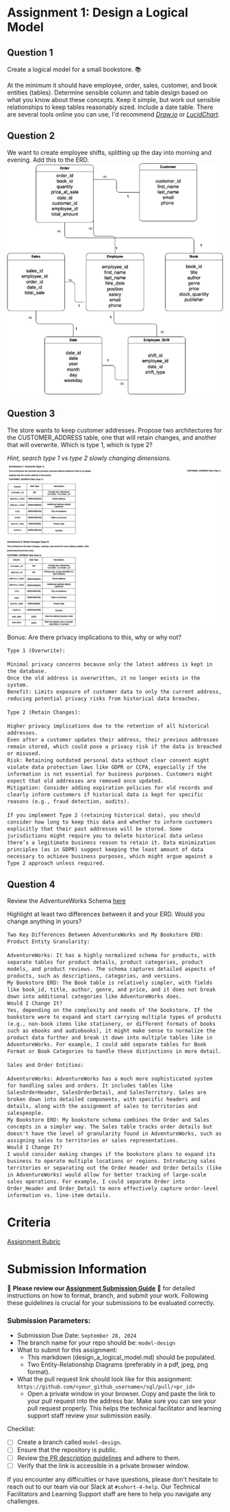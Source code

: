 # Assignment 1: Design a Logical Model

## Question 1
Create a logical model for a small bookstore. 📚

At the minimum it should have employee, order, sales, customer, and book entities (tables). Determine sensible column and table design based on what you know about these concepts. Keep it simple, but work out sensible relationships to keep tables reasonably sized. Include a date table. There are several tools online you can use, I'd recommend [_Draw.io_](https://www.drawio.com/) or [_LucidChart_](https://www.lucidchart.com/pages/).

## Question 2
We want to create employee shifts, splitting up the day into morning and evening. Add this to the ERD.
![alt text](Assignment_SQL_Q1&2.drawio.png)

## Question 3
The store wants to keep customer addresses. Propose two architectures for the CUSTOMER_ADDRESS table, one that will retain changes, and another that will overwrite. Which is type 1, which is type 2?

_Hint, search type 1 vs type 2 slowly changing dimensions._
![alt text](Assignment_SQL_Q3.drawio.png)

Bonus: Are there privacy implications to this, why or why not?
```
Type 1 (Overwrite):

Minimal privacy concerns because only the latest address is kept in the database.
Once the old address is overwritten, it no longer exists in the system.
Benefit: Limits exposure of customer data to only the current address, reducing potential privacy risks from historical data breaches.

Type 2 (Retain Changes):

Higher privacy implications due to the retention of all historical addresses.
Even after a customer updates their address, their previous addresses remain stored, which could pose a privacy risk if the data is breached or misused.
Risk: Retaining outdated personal data without clear consent might violate data protection laws like GDPR or CCPA, especially if the information is not essential for business purposes. Customers might expect that old addresses are removed once updated.
Mitigation: Consider adding expiration policies for old records and clearly inform customers if historical data is kept for specific reasons (e.g., fraud detection, audits).

If you implement Type 2 (retaining historical data), you should consider how long to keep this data and whether to inform customers explicitly that their past addresses will be stored. Some jurisdictions might require you to delete historical data unless there’s a legitimate business reason to retain it. Data minimization principles (as in GDPR) suggest keeping the least amount of data necessary to achieve business purposes, which might argue against a Type 2 approach unless required.
```

## Question 4
Review the AdventureWorks Schema [here](https://i.stack.imgur.com/LMu4W.gif)

Highlight at least two differences between it and your ERD. Would you change anything in yours?
```
Two Key Differences Between AdventureWorks and My Bookstore ERD:
Product Entity Granularity:

AdventureWorks: It has a highly normalized schema for products, with separate tables for product details, product categories, product models, and product reviews. The schema captures detailed aspects of products, such as descriptions, categories, and versions.
My Bookstore ERD: The Book table is relatively simpler, with fields like book_id, title, author, genre, and price, and it does not break down into additional categories like AdventureWorks does.
Would I Change It?
Yes, depending on the complexity and needs of the bookstore. If the bookstore were to expand and start carrying multiple types of products (e.g., non-book items like stationery, or different formats of books such as ebooks and audiobooks), it might make sense to normalize the product data further and break it down into multiple tables like in AdventureWorks. For example, I could add separate tables for Book Format or Book Categories to handle these distinctions in more detail.

Sales and Order Entities:

AdventureWorks: AdventureWorks has a much more sophisticated system for handling sales and orders. It includes tables like SalesOrderHeader, SalesOrderDetail, and SalesTerritory. Sales are broken down into detailed components, with specific headers and details, along with the assignment of sales to territories and salespeople.
My Bookstore ERD: My bookstore schema combines the Order and Sales concepts in a simpler way. The Sales table tracks order details but doesn't have the level of granularity found in AdventureWorks, such as assigning sales to territories or sales representatives.
Would I Change It?
I would consider making changes if the bookstore plans to expand its business to operate multiple locations or regions. Introducing sales territories or separating out the Order Header and Order Details (like in AdventureWorks) would allow for better tracking of large-scale sales operations. For example, I could separate Order into Order_Header and Order_Detail to more effectively capture order-level information vs. line-item details.
```

# Criteria

[Assignment Rubric](./assignment_rubric.md)

# Submission Information

🚨 **Please review our [Assignment Submission Guide](https://github.com/UofT-DSI/onboarding/blob/main/onboarding_documents/submissions.md)** 🚨 for detailed instructions on how to format, branch, and submit your work. Following these guidelines is crucial for your submissions to be evaluated correctly.

### Submission Parameters:
* Submission Due Date: `September 28, 2024`
* The branch name for your repo should be: `model-design`
* What to submit for this assignment:
    * This markdown (design_a_logical_model.md) should be populated.
    * Two Entity-Relationship Diagrams (preferably in a pdf, jpeg, png format).
* What the pull request link should look like for this assignment: `https://github.com/<your_github_username>/sql/pull/<pr_id>`
    * Open a private window in your browser. Copy and paste the link to your pull request into the address bar. Make sure you can see your pull request properly. This helps the technical facilitator and learning support staff review your submission easily.

Checklist:
- [ ] Create a branch called `model-design`.
- [ ] Ensure that the repository is public.
- [ ] Review [the PR description guidelines](https://github.com/UofT-DSI/onboarding/blob/main/onboarding_documents/submissions.md#guidelines-for-pull-request-descriptions) and adhere to them.
- [ ] Verify that the link is accessible in a private browser window.

If you encounter any difficulties or have questions, please don't hesitate to reach out to our team via our Slack at `#cohort-4-help`. Our Technical Facilitators and Learning Support staff are here to help you navigate any challenges.
